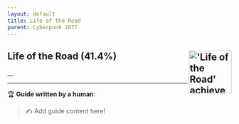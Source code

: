 ```yaml
---
layout: default
title: Life of the Road
parent: Cyberpunk 2077
---
```


## Life of the Road (41.4%) <img align="right" src="https://cdn.cloudflare.steamstatic.com/steamcommunity/public/images/apps/1091500/ce6eab1ce0ee6621350749c53e4bace6518e3056.jpg" alt="'Life of the Road' achievement icon" width="96" height="96">

__

---

:trophy: **Guide written by a human**:

> :writing_hand: Add guide content here!

